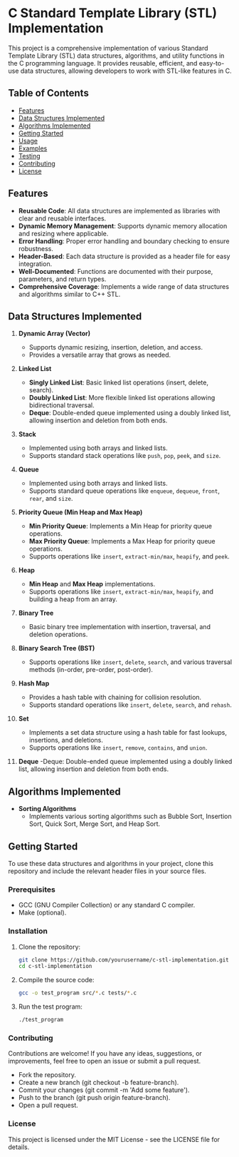 # C Standard Template Library (STL) Implementation

This project is a comprehensive implementation of various Standard Template Library (STL) data structures, algorithms, and utility functions in the C programming language. It provides reusable, efficient, and easy-to-use data structures, allowing developers to work with STL-like features in C.

## Table of Contents

- [Features](#features)
- [Data Structures Implemented](#data-structures-implemented)
- [Algorithms Implemented](#algorithms-implemented)
- [Getting Started](#getting-started)
- [Usage](#usage)
- [Examples](#examples)
- [Testing](#testing)
- [Contributing](#contributing)
- [License](#license)

## Features

- **Reusable Code**: All data structures are implemented as libraries with clear and reusable interfaces.
- **Dynamic Memory Management**: Supports dynamic memory allocation and resizing where applicable.
- **Error Handling**: Proper error handling and boundary checking to ensure robustness.
- **Header-Based**: Each data structure is provided as a header file for easy integration.
- **Well-Documented**: Functions are documented with their purpose, parameters, and return types.
- **Comprehensive Coverage**: Implements a wide range of data structures and algorithms similar to C++ STL.

## Data Structures Implemented

1. **Dynamic Array (Vector)**
   - Supports dynamic resizing, insertion, deletion, and access.
   - Provides a versatile array that grows as needed.

2. **Linked List**
   - **Singly Linked List**: Basic linked list operations (insert, delete, search).
   - **Doubly Linked List**: More flexible linked list operations allowing bidirectional traversal.
   - **Deque**: Double-ended queue implemented using a doubly linked list, allowing insertion and deletion from both ends.

3. **Stack**
   - Implemented using both arrays and linked lists.
   - Supports standard stack operations like `push`, `pop`, `peek`, and `size`.

4. **Queue**
   - Implemented using both arrays and linked lists.
   - Supports standard queue operations like `enqueue`, `dequeue`, `front`, `rear`, and `size`.

5. **Priority Queue (Min Heap and Max Heap)**
   - **Min Priority Queue**: Implements a Min Heap for priority queue operations.
   - **Max Priority Queue**: Implements a Max Heap for priority queue operations.
   - Supports operations like `insert`, `extract-min/max`, `heapify`, and `peek`.

6. **Heap**
   - **Min Heap** and **Max Heap** implementations.
   - Supports operations like `insert`, `extract-min/max`, `heapify`, and building a heap from an array.

7. **Binary Tree**
   - Basic binary tree implementation with insertion, traversal, and deletion operations.

8. **Binary Search Tree (BST)**
   - Supports operations like `insert`, `delete`, `search`, and various traversal methods (in-order, pre-order, post-order).

9. **Hash Map**
   - Provides a hash table with chaining for collision resolution.
   - Supports standard operations like `insert`, `delete`, `search`, and `rehash`.

10. **Set**
    - Implements a set data structure using a hash table for fast lookups, insertions, and deletions.
    - Supports operations like `insert`, `remove`, `contains`, and `union`.

11. **Deque**
    -Deque: Double-ended queue implemented using a doubly linked list, allowing insertion and deletion from both ends.

## Algorithms Implemented

- **Sorting Algorithms**
  - Implements various sorting algorithms such as Bubble Sort, Insertion Sort, Quick Sort, Merge Sort, and Heap Sort.

## Getting Started

To use these data structures and algorithms in your project, clone this repository and include the relevant header files in your source files.

### Prerequisites

- GCC (GNU Compiler Collection) or any standard C compiler.
- Make (optional).

### Installation

1. Clone the repository:

   ```bash
   git clone https://github.com/yourusername/c-stl-implementation.git
   cd c-stl-implementation

2. Compile the source code:

    ```bash 
    gcc -o test_program src/*.c tests/*.c

3. Run the test program:

    ```bash 
    ./test_program

### Contributing
Contributions are welcome! If you have any ideas, suggestions, or improvements, feel free to open an issue or submit a pull request.

- Fork the repository.
- Create a new branch (git checkout -b feature-branch).
- Commit your changes (git commit -m 'Add some feature').
- Push to the branch (git push origin feature-branch).
- Open a pull request.

### License
This project is licensed under the MIT License - see the LICENSE file for details.
